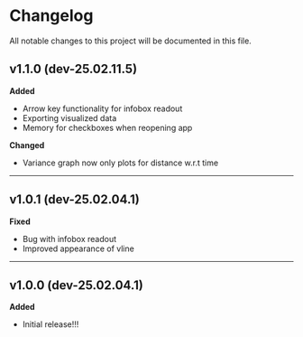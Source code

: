 # Changelog  

All notable changes to this project will be documented in this file.  

## v1.1.0 (dev-25.02.11.5)
**Added**
- Arrow key functionality for infobox readout
- Exporting visualized data
- Memory for checkboxes when reopening app

**Changed**
- Variance graph now only plots for distance w.r.t time

---

## v1.0.1 (dev-25.02.04.1)
**Fixed**
- Bug with infobox readout 
- Improved appearance of vline

---

## v1.0.0 (dev-25.02.04.1)
**Added**
- Initial release!!!

